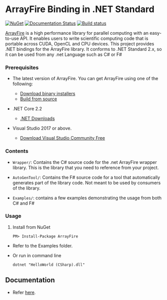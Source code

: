 # ArrayFire Binding in .NET Standard



[![NuGet](https://img.shields.io/nuget/dt/ArrayFire.svg)](https://www.nuget.org/packages/ArrayFire)
[![Documentation Status](https://readthedocs.org/projects/arrayfirenet/badge/?version=latest)](https://arrayfirenet.readthedocs.io/en/latest/?badge=latest)
[![Build status](https://ci.appveyor.com/api/projects/status/gn6tppgryu0axd1p?svg=true)](https://ci.appveyor.com/project/Haiping-Chen/arrayfire-dotnet)

[ArrayFire](https://github.com/arrayfire/arrayfire) is a high performance library for parallel computing with an easy-to-use API. It enables users to write scientific computing code that is portable across CUDA, OpenCL and CPU devices. This project provides .NET bindings for the ArrayFire library. It conforms to .NET Standard 2.x, so it can be used from any .net Language such as C# or F#

### Prerequisites

- The latest version of ArrayFire. You can get ArrayFire using one of the following:
    - [Download binary installers](http://www.arrayfire.com/download)
    - [Build from source](https://github.com/arrayfire/arrayfire)

- .NET Core 2.2

    - [.NET Downloads](https://dotnet.microsoft.com/download)

- Visual Studio 2017 or above.

    - [Download Visual Studio Community Free](https://www.visualstudio.com/en-us/downloads/download-visual-studio-vs.aspx)

    


### Contents

- `Wrapper/`: Contains the C# source code for the .net ArrayFire wrapper library. This is the library that you need to reference from your project.

- `AutoGenTool/`: Contains the F# source code for a tool that automatically generates part of the library code. Not meant to be used by consumers of the library.

- `Examples/`: contains a few examples demonstrating the usage from both C# and F#

### Usage

1. Install from NuGet

   `PM> Install-Package ArrayFire`

- Refer to the Examples folder.

- Or run in command line

  `dotnet "HelloWorld (CSharp).dll"`

Documentation
---------------

- Refer [here](https://readthedocs.org/projects/arrayfirenet).


